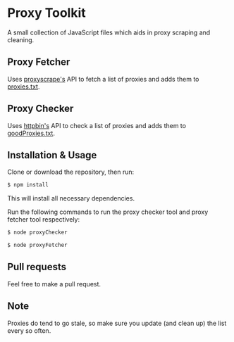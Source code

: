 # Proxy Toolkit

A small collection of JavaScript files which aids in proxy scraping and cleaning.

## Proxy Fetcher

Uses [proxyscrape's](https://proxyscrape.com/free-proxy-list) API to fetch a list of proxies and adds them to [proxies.txt](./proxies.txt).

## Proxy Checker

Uses [httpbin's](https://httpbin.org/ip) API to check a list of proxies and adds them to [goodProxies.txt](./goodProxies.txt).

## Installation & Usage

Clone or download the repository, then run:

```bash
$ npm install
```

This will install all necessary dependencies.

Run the following commands to run the proxy checker tool and proxy fetcher tool respectively:

```bash
$ node proxyChecker
```

```bash
$ node proxyFetcher
```

## Pull requests

Feel free to make a pull request.

## Note

Proxies do tend to go stale, so make sure you update (and clean up) the list every so often.